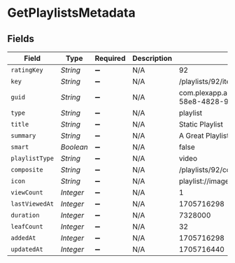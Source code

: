 # GetPlaylistsMetadata


## Fields

| Field                                                          | Type                                                           | Required                                                       | Description                                                    | Example                                                        |
| -------------------------------------------------------------- | -------------------------------------------------------------- | -------------------------------------------------------------- | -------------------------------------------------------------- | -------------------------------------------------------------- |
| `ratingKey`                                                    | *String*                                                       | :heavy_minus_sign:                                             | N/A                                                            | 92                                                             |
| `key`                                                          | *String*                                                       | :heavy_minus_sign:                                             | N/A                                                            | /playlists/92/items                                            |
| `guid`                                                         | *String*                                                       | :heavy_minus_sign:                                             | N/A                                                            | com.plexapp.agents.none://7ca5aaef-58e8-4828-9e21-c009c97f2903 |
| `type`                                                         | *String*                                                       | :heavy_minus_sign:                                             | N/A                                                            | playlist                                                       |
| `title`                                                        | *String*                                                       | :heavy_minus_sign:                                             | N/A                                                            | Static Playlist                                                |
| `summary`                                                      | *String*                                                       | :heavy_minus_sign:                                             | N/A                                                            | A Great Playlist                                               |
| `smart`                                                        | *Boolean*                                                      | :heavy_minus_sign:                                             | N/A                                                            | false                                                          |
| `playlistType`                                                 | *String*                                                       | :heavy_minus_sign:                                             | N/A                                                            | video                                                          |
| `composite`                                                    | *String*                                                       | :heavy_minus_sign:                                             | N/A                                                            | /playlists/92/composite/1705716440                             |
| `icon`                                                         | *String*                                                       | :heavy_minus_sign:                                             | N/A                                                            | playlist://image.smart                                         |
| `viewCount`                                                    | *Integer*                                                      | :heavy_minus_sign:                                             | N/A                                                            | 1                                                              |
| `lastViewedAt`                                                 | *Integer*                                                      | :heavy_minus_sign:                                             | N/A                                                            | 1705716298                                                     |
| `duration`                                                     | *Integer*                                                      | :heavy_minus_sign:                                             | N/A                                                            | 7328000                                                        |
| `leafCount`                                                    | *Integer*                                                      | :heavy_minus_sign:                                             | N/A                                                            | 32                                                             |
| `addedAt`                                                      | *Integer*                                                      | :heavy_minus_sign:                                             | N/A                                                            | 1705716298                                                     |
| `updatedAt`                                                    | *Integer*                                                      | :heavy_minus_sign:                                             | N/A                                                            | 1705716440                                                     |